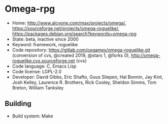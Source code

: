 # Omega-rpg

- Home: http://www.alcyone.com/max/projects/omega/, https://sourceforge.net/projects/omega-roguelike/, https://packages.debian.org/search?keywords=omega-rpg
- State: beta, inactive since 2000
- Keyword: framework, roguelike
- Code repository: https://gitlab.com/osgames/omega-roguelike.git (conversion of cvs, @created 2019, @stars 1, @forks 0), http://omega-roguelike.cvs.sourceforge.net (cvs)
- Code language: C, Emacs Lisp
- Code license: LGPL-2.0
- Developer: David Gibbs, Eric Shafto, Guus Sliepen, Hal Bonnin, Jay Kint, Josh Kelley, Laurence R. Brothers, Rick Cooley, Sheldon Simms, Tom Breton, William Tanksley

## Building

- Build system: Make
